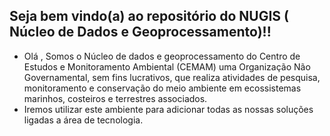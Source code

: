 ## Seja bem vindo(a) ao repositório do NUGIS ( Núcleo de Dados e Geoprocessamento)!! 
-  Olá , Somos o Núcleo de dados e geoprocessamento do Centro de  Estudos e Monitoramento Ambiental (CEMAM) uma Organização Não Governamental, sem fins lucrativos, que  realiza atividades de pesquisa, monitoramento e conservação do meio ambiente em ecossistemas marinhos, costeiros e terrestres associados.
-  Iremos utilizar este ambiente para adicionar todas as nossas soluções ligadas a área de tecnologia.








